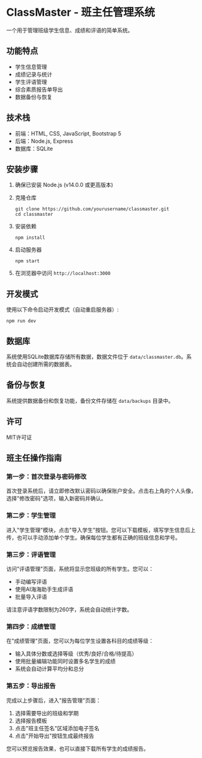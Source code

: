 # ClassMaster - 班主任管理系统

一个用于管理班级学生信息、成绩和评语的简单系统。

## 功能特点

- 学生信息管理
- 成绩记录与统计
- 学生评语管理
- 综合素质报告单导出
- 数据备份与恢复

## 技术栈

- 前端：HTML, CSS, JavaScript, Bootstrap 5
- 后端：Node.js, Express
- 数据库：SQLite

## 安装步骤

1. 确保已安装 Node.js (v14.0.0 或更高版本)

2. 克隆仓库
   ```
   git clone https://github.com/yourusername/classmaster.git
   cd classmaster
   ```

3. 安装依赖
   ```
   npm install
   ```

4. 启动服务器
   ```
   npm start
   ```

5. 在浏览器中访问 `http://localhost:3000`

## 开发模式

使用以下命令启动开发模式（自动重启服务器）:

```
npm run dev
```

## 数据库

系统使用SQLite数据库存储所有数据，数据文件位于 `data/classmaster.db`。系统会自动创建所需的数据表。

## 备份与恢复

系统提供数据备份和恢复功能，备份文件存储在 `data/backups` 目录中。

## 许可

MIT许可证

## 班主任操作指南

### 第一步：首次登录与密码修改
首次登录系统后，请立即修改默认密码以确保账户安全。点击右上角的个人头像，选择"修改密码"选项，输入新密码并确认。

### 第二步：学生管理
进入"学生管理"模块，点击"导入学生"按钮。您可以下载模板，填写学生信息后上传，也可以手动添加单个学生。确保每位学生都有正确的班级信息和学号。

### 第三步：评语管理
访问"评语管理"页面，系统将显示您班级的所有学生。您可以：
- 手动编写评语
- 使用AI海海助手生成评语
- 批量导入评语

请注意评语字数限制为260字，系统会自动统计字数。

### 第四步：成绩管理
在"成绩管理"页面，您可以为每位学生设置各科目的成绩等级：
- 输入具体分数或选择等级（优秀/良好/合格/待提高）
- 使用批量编辑功能同时设置多名学生的成绩
- 系统会自动计算平均分和总分

### 第五步：导出报告
完成以上步骤后，进入"报告管理"页面：
1. 选择需要导出的班级和学期
2. 选择报告模板
3. 点击"班主任签名"区域添加电子签名
4. 点击"开始导出"按钮生成最终报告

您可以预览报告效果，也可以直接下载所有学生的成绩报告。